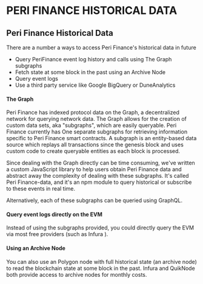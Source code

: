 # PERI FINANCE HISTORICAL DATA

## Peri Finance Historical Data

There are a number a ways to access Peri Finance's historical data in future 

* Query PeriFinance event log history and calls using The Graph subgraphs
* Fetch state at some block in the past using an Archive Node
* Query event logs 
* Use a third party service like Google BigQuery or DuneAnalytics

#### The Graph <a id="the-graph"></a>

Peri Finance has indexed protocol data on the Graph, a decentralized network for querying network data. The Graph allows for the creation of custom data sets, aka "subgraphs", which are easily queryable. Peri Finance currently has One separate subgraphs for retrieving information specific to Peri Finance smart contracts. A subgraph is an entity-based data source which replays all transactions since the genesis block and uses custom code to create queryable entities as each block is processed.

Since dealing with the Graph directly can be time consuming, we've written a custom JavaScript library to help users obtain Peri Finance data and abstract away the complexity of dealing with these subgraphs. It's called Peri Finance-data, and it's an npm module to query historical or subscribe to these events in real time.

Alternatively, each of these subgraphs can be queried using GraphQL.

#### Query event logs directly on the EVM <a id="query-event-logs-directly-on-the-evm"></a>

Instead of using the subgraphs provided, you could directly query the EVM via most free providers \(such as Infura \).

#### Using an Archive Node <a id="using-an-archive-node"></a>

You can also use an Polygon node with full historical state \(an archive node\) to read the blockchain state at some block in the past. Infura and QuikNode both provide access to archive nodes for monthly costs.

